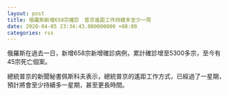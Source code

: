 ```yaml
---
layout: post
title: 俄羅斯新增658宗確診　普京遙距工作持續多至少一周
date: 2020-04-05 23:34:43.000000000 +08:00
categories: rss
---
```


俄羅斯在過去一日，新增658宗新增確診病例，累計確診增至5300多宗，至今有45宗死亡個案。

總統普京的新聞秘書佩斯科夫表示，總統普京的遙距工作方式，已經過了一星期，預計將會至少持續多一星期，甚至更長時間。
